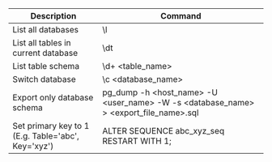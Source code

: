 | Description | Command |
| --- | --- |
| List all databases | \l |
| List all tables in current database | \dt |
| List table schema | \d+ <table_name> |
| Switch database | \c <database_name> |
| Export only database schema | pg_dump -h <host_name> -U <user_name> -W -s <database_name> > <export_file_name>.sql |
| Set primary key to 1 (E.g. Table='abc', Key='xyz') | ALTER SEQUENCE abc_xyz_seq RESTART WITH 1; |
